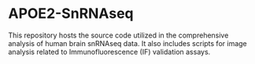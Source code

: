# APOE2-SnRNAseq
This repository hosts the source code utilized in the comprehensive analysis of human brain snRNAseq data. It also includes scripts for image analysis related to Immunofluorescence (IF) validation assays.
